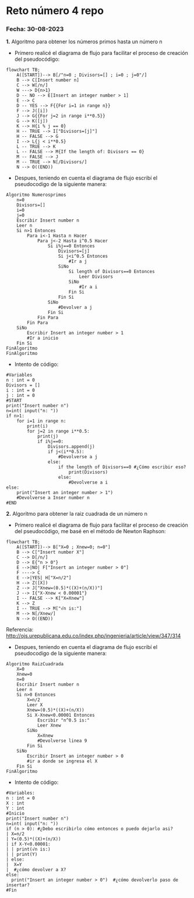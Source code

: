 # Reto número 4 repo
### Fecha:  30-08-2023
**1.** Algoritmo para obtener los números primos hasta un número n
* Primero realicé el diagrama de flujo para facilitar el proceso de creación del pseudocódigo:
```mermaid
flowchart TB;
    A([START])--> B[/"n=0 ; Divisors=[] ; i=0 ; j=0"/]
    B --> C[Insert number n]
    C --> W[/n/]
    W ---> D{n>1}
    D -- NO --> E[Insert an integer number > 1]
    E --> C
    D -- YES --> F{{For i=1 in range n}}
    F --> J([i])
    J --> G{{For j=2 in range i**0.5}}
    G --> K([j])
    K --> H{i % j == 0}
    H -- TRUE --> I["Divisors=[j]"]
    H -- FALSE --> G
    I --> L{j < i**0.5}
    L -- TRUE --> K
    L -- FALSE --> M{If the length of: Divisors == 0}
    M -- FALSE --> J
    M -- TRUE --> N[/Divisors/]
    N --> O((END))
```
* Despues, teniendo en cuenta el diagrama de flujo escribí el pseudocodigo de la siguiente manera:
```pseudocode
Algoritmo Numerosprimos
	n=0
	Divisors=[]
	i=0
	j=0
	Escribir Insert number n
	Leer n
	Si n>1 Entonces
		Para i<-1 Hasta n Hacer
			Para j<-2 Hasta i^0.5 Hacer
				Si i%j==0 Entonces
					Divisors=[j]
					Si j<i^0.5 Entonces
						#Ir a j
					SiNo
						Si length of Divisors==0 Entonces
							Leer Divisors
						SiNo
							#Ir a i
						Fin Si
					Fin Si
				SiNo
					#Devolver a j
				Fin Si
			Fin Para
		Fin Para
	SiNo
		Escribir Insert an integer number > 1
		#Ir a inicio
	Fin Si
FinAlgoritmo
FinAlgoritmo
```
* Intento de código:
```code
#Variables
n : int = 0
Divisors = [] 
i : int = 0
j : int = 0
#START
print("Insert number n")
n=int( input("n: "))
if n>1:
    for i=1 in range n:
        print(i)
        for j=2 in range i**0.5:
            print(j)
            if i%j==0: 
                Divisors.append(j)
                if j<(i**0.5):
                    #Devolverse a j
                else: 
                    if the length of Divisors==0 #¿Cómo escribir eso?
                        print(Divisors)
                    else:
                        #Devolverse a i      
else:
    print("Insert an integer number > 1")
    #Devolverse a Inser number n
#END
```
**2.** Algoritmo para obtener la raiz cuadrada de un número n
* Primero realicé el diagrama de flujo para facilitar el proceso de creación del pseudocódigo, me basé en el método de Newton Raphson:
```mermaid
flowchart TB;
    A([START])--> B["X=0 ; Xnew=0; n=0"]
    B --> C["Insert number X"]
    C --> D[/n/]
    D --> E{"n > 0"}
    E -->|NO| F["Insert an integer number > 0"]
    F ----> C
    E -->|YES| H["X=n/2"]
    H --> Z([X])
    Z --> J["Xnew=(0.5)*((X)+(n/X))"]
    J --> I{"X-Xnew < 0.00001"}
    I -- FALSE --> K["X=Xnew"]
    K --> Z
    I -- TRUE --> M["√n is:"]
    M --> N[/Xnew/]
    N --> O((END))
```
Referencia: http://ojs.urepublicana.edu.co/index.php/ingenieria/article/view/347/314

* Despues, teniendo en cuenta el diagrama de flujo escribí el pseudocodigo de la siguiente manera:
```pseudocode
Algoritmo RaizCuadrada
	X=0
	Xnew=0
	n=0
	Escribir Insert number n
	Leer n
	Si n>0 Entonces
		X=n/2
		Leer X
		Xnew=(0.5)*((X)+(n/X))
		Si X-Xnew<0.00001 Entonces
			Escribir "n^0.5 is:"
			Leer Xnew
		SiNo
			X=Xnew
			#Devolverse linea 9
		Fin Si
	SiNo
		Escribir Insert an integer number > 0
		#ir a donde se ingresa el X
	Fin Si
FinAlgoritmo
```
* Intento de código:
```code
#Variables:
n : int = 0
X : int
Y : int
#Inicio
print("Insert number n")
n=int( input("n: "))
if (n > 0): #¿Debo escribirlo cómo entonces o puedo dejarlo asi?
| X=n/2
| Y=(0.5)*((X)+(n/X))
| if X-Y<0.00001:
| | print(√n is:)
| | print(Y)
| else:
|  X=Y
|  #¿cómo devolver a X?
else:
  print("Insert an integer number > 0")  #¿cómo devolverlo paso de insertar?
#Fin
```
